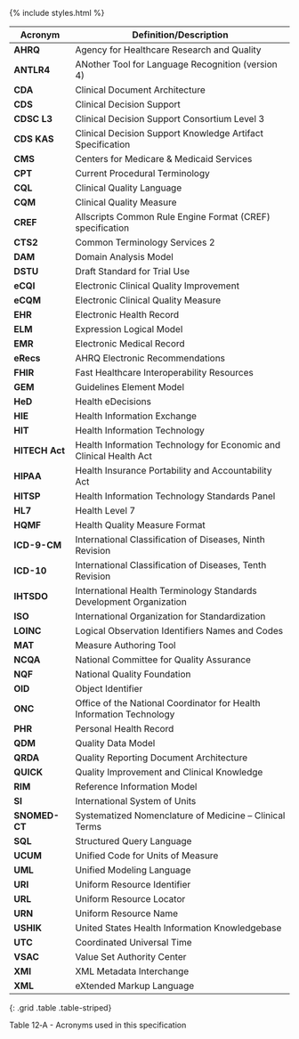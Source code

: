 {% include styles.html %}

<a name="table-12-a"></a>

|Acronym |Definition/Description
|----|----
|**AHRQ** |Agency for Healthcare Research and Quality
|**ANTLR4** |ANother Tool for Language Recognition (version 4)
|**CDA** |Clinical Document Architecture
|**CDS** |Clinical Decision Support
|**CDSC L3** |Clinical Decision Support Consortium Level 3
|**CDS KAS** |Clinical Decision Support Knowledge Artifact Specification
|**CMS** |Centers for Medicare & Medicaid Services
|**CPT** |Current Procedural Terminology
|**CQL** |Clinical Quality Language
|**CQM** |Clinical Quality Measure
|**CREF** |Allscripts Common Rule Engine Format (CREF) specification
|**CTS2** |Common Terminology Services 2
|**DAM** |Domain Analysis Model
|**DSTU** |Draft Standard for Trial Use
|**eCQI** |Electronic Clinical Quality Improvement
|**eCQM** |Electronic Clinical Quality Measure
|**EHR** |Electronic Health Record
|**ELM** |Expression Logical Model
|**EMR** |Electronic Medical Record
|**eRecs** |AHRQ Electronic Recommendations
|**FHIR** |Fast Healthcare Interoperability Resources
|**GEM** |Guidelines Element Model
|**HeD** |Health eDecisions
|**HIE** |Health Information Exchange
|**HIT** |Health Information Technology
|**HITECH Act** |Health Information Technology for Economic and Clinical Health Act
|**HIPAA** |Health Insurance Portability and Accountability Act
|**HITSP** |Health Information Technology Standards Panel
|**HL7** |Health Level 7
|**HQMF** |Health Quality Measure Format
|**ICD-9-CM** |International Classification of Diseases, Ninth Revision
|**ICD-10** |International Classification of Diseases, Tenth Revision
|**IHTSDO** |International Health Terminology Standards Development Organization
|**ISO** |International Organization for Standardization
|**LOINC** |Logical Observation Identifiers Names and Codes
|**MAT** |Measure Authoring Tool
|**NCQA** |National Committee for Quality Assurance
|**NQF** |National Quality Foundation
|**OID** |Object Identifier
|**ONC** |Office of the National Coordinator for Health Information Technology
|**PHR** |Personal Health Record
|**QDM** |Quality Data Model
|**QRDA** |Quality Reporting Document Architecture
|**QUICK** |Quality Improvement and Clinical Knowledge
|**RIM** |Reference Information Model
|**SI** |International System of Units
|**SNOMED-CT** |Systematized Nomenclature of Medicine – Clinical Terms
|**SQL** |Structured Query Language
|**UCUM** |Unified Code for Units of Measure
|**UML** |Unified Modeling Language
|**URI** |Uniform Resource Identifier
|**URL** |Uniform Resource Locator
|**URN** |Uniform Resource Name
|**USHIK** |United States Health Information Knowledgebase
|**UTC** |Coordinated Universal Time
|**VSAC** |Value Set Authority Center
|**XMI** |XML Metadata Interchange
|**XML** |eXtended Markup Language
{: .grid .table .table-striped}

Table 12‑A - Acronyms used in this specification

